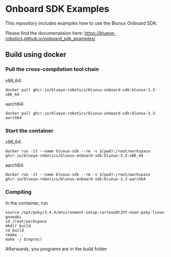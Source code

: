 # Onboard SDK Examples

This repository includes examples how to use the Blunux Onboard SDK.

Please find the documenataion here:
https://blueye-robotics.github.io/onboard_sdk_examples/


## Build using docker

### Pull the cross-compilation tool chain

x86_64:
```
docker pull ghcr.io/blueye-robotics/blunux-onboard-sdk:blunux-3.3-x86_64
```

aarch64:
```
docker pull ghcr.io/blueye-robotics/blunux-onboard-sdk:blunux-3.3-aarch64
```


### Start the container
x86_64:
```
docker run -it --name blunux-sdk --rm -v $(pwd):/root/workspace ghcr.io/blueye-robotics/blunux-onboard-sdk:blunux-3.3-x86_64
```

aarch64:
```
docker run -it --name blunux-sdk --rm -v $(pwd):/root/workspace ghcr.io/blueye-robotics/blunux-onboard-sdk:blunux-3.3-aarch64
```

### Compiling 
In the container, run
```
source /opt/poky/3.4.4/environment-setup-cortexa9t2hf-neon-poky-linux-gnueabi 
cd /root/workspace
mkdir build
cd build
cmake ..
make -j $(nproc)
```

Afterwards, you programs are in the build folder
